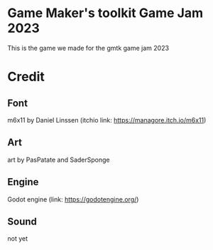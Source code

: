 # Game Maker's toolkit Game Jam 2023
This is the game we made for the gmtk game jam 2023

# Credit
## Font
m6x11 by Daniel Linssen (itchio link: https://managore.itch.io/m6x11)

## Art
art by PasPatate and SaderSponge

## Engine
Godot engine (link: https://godotengine.org/)

## Sound
not yet
